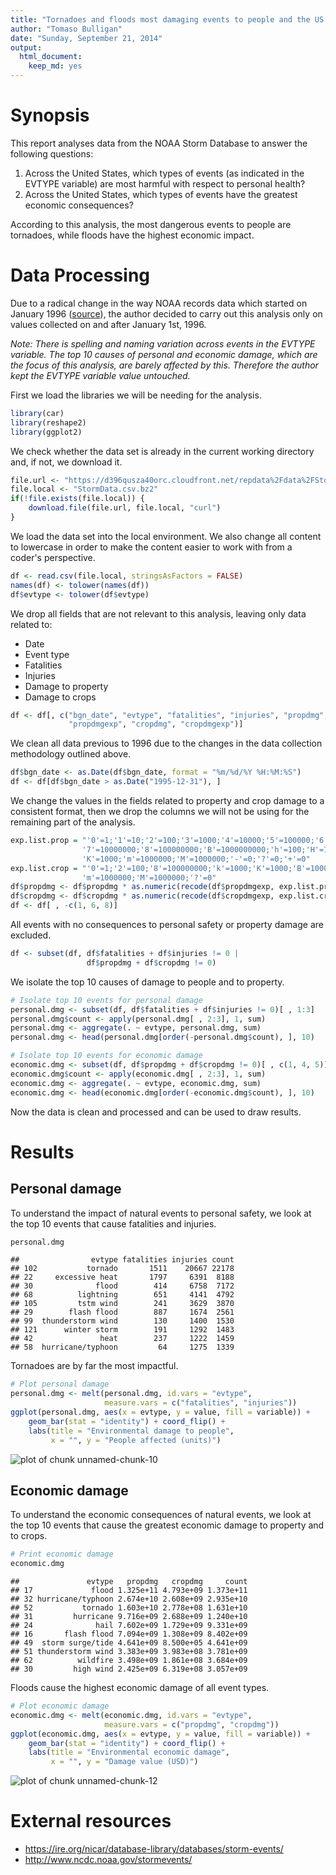 ```yaml
---
title: "Tornadoes and floods most damaging events to people and the US economy"
author: "Tomaso Bulligan"
date: "Sunday, September 21, 2014"
output:
  html_document:
    keep_md: yes
---
```




# Synopsis

This report analyses data from the NOAA Storm Database to answer the following questions:

1. Across the United States, which types of events (as indicated in the EVTYPE variable) are most harmful with respect to personal health?
2. Across the United States, which types of events have the greatest economic consequences?

According to this analysis, the most dangerous events to people are tornadoes, while floods have the highest economic impact.

# Data Processing

Due to a radical change in the way NOAA records data which started on January 1996 ([source](http://www.ncdc.noaa.gov/stormevents/details.jsp)), the author decided to carry out this analysis only on values collected on and after January 1st, 1996.

*Note: There is spelling and naming variation across events in the EVTYPE variable. The top 10 causes of personal and economic damage, which are the focus of this analysis, are barely affected by this. Therefore the author kept the EVTYPE variable value untouched.*

First we load the libraries we will be needing for the analysis.


```r
library(car)
library(reshape2)
library(ggplot2)
```

We check whether the data set is already in the current working directory and, if not, we download it.


```r
file.url <- "https://d396qusza40orc.cloudfront.net/repdata%2Fdata%2FStormData.csv.bz2"
file.local <- "StormData.csv.bz2"
if(!file.exists(file.local)) {
    download.file(file.url, file.local, "curl")
}
```

We load the data set into the local environment. We also change all content to lowercase in order to make the content easier to work with from a coder's perspective.


```r
df <- read.csv(file.local, stringsAsFactors = FALSE)
names(df) <- tolower(names(df))
df$evtype <- tolower(df$evtype)
```

We drop all fields that are not relevant to this analysis, leaving only data related to:

- Date
- Event type
- Fatalities
- Injuries
- Damage to property
- Damage to crops


```r
df <- df[, c("bgn_date", "evtype", "fatalities", "injuries", "propdmg",
             "propdmgexp", "cropdmg", "cropdmgexp")]
```

We clean all data previous to 1996 due to the changes in the data collection methodology outlined above.


```r
df$bgn_date <- as.Date(df$bgn_date, format = "%m/%d/%Y %H:%M:%S")
df <- df[df$bgn_date > as.Date("1995-12-31"), ]
```

We change the values in the fields related to property and crop damage to a consistent format, then we drop the columns we will not be using for the remaining part of the analysis.


```r
exp.list.prop = "'0'=1;'1'=10;'2'=100;'3'=1000;'4'=10000;'5'=100000;'6'=1000000;
                '7'=10000000;'8'=100000000;'B'=1000000000;'h'=100;'H'=100;
                'K'=1000;'m'=1000000;'M'=1000000;'-'=0;'?'=0;'+'=0"
exp.list.crop = "'0'=1;'2'=100;'8'=100000000;'k'=1000;'K'=1000;'B'=1000000000;
                'm'=1000000;'M'=1000000;'?'=0"
df$propdmg <- df$propdmg * as.numeric(recode(df$propdmgexp, exp.list.prop))
df$cropdmg <- df$cropdmg * as.numeric(recode(df$cropdmgexp, exp.list.crop))
df <- df[ , -c(1, 6, 8)]
```

All events with no consequences to personal safety or property damage are excluded.


```r
df <- subset(df, df$fatalities + df$injuries != 0 |
                 df$propdmg + df$cropdmg != 0)
```

We isolate the top 10 causes of damage to people and to property.


```r
# Isolate top 10 events for personal damage
personal.dmg <- subset(df, df$fatalities + df$injuries != 0)[ , 1:3]
personal.dmg$count <- apply(personal.dmg[ , 2:3], 1, sum)
personal.dmg <- aggregate(. ~ evtype, personal.dmg, sum)
personal.dmg <- head(personal.dmg[order(-personal.dmg$count), ], 10)

# Isolate top 10 events for economic damage
economic.dmg <- subset(df, df$propdmg + df$cropdmg != 0)[ , c(1, 4, 5)]
economic.dmg$count <- apply(economic.dmg[ , 2:3], 1, sum)
economic.dmg <- aggregate(. ~ evtype, economic.dmg, sum)
economic.dmg <- head(economic.dmg[order(-economic.dmg$count), ], 10)
```

Now the data is clean and processed and can be used to draw results.

# Results

## Personal damage

To understand the impact of natural events to personal safety, we look at the top 10 events that cause fatalities and injuries.


```r
personal.dmg
```

```
##                evtype fatalities injuries count
## 102           tornado       1511    20667 22178
## 22     excessive heat       1797     6391  8188
## 30              flood        414     6758  7172
## 68          lightning        651     4141  4792
## 105         tstm wind        241     3629  3870
## 29        flash flood        887     1674  2561
## 99  thunderstorm wind        130     1400  1530
## 121      winter storm        191     1292  1483
## 42               heat        237     1222  1459
## 58  hurricane/typhoon         64     1275  1339
```

Tornadoes are by far the most impactful.


```r
# Plot personal damage
personal.dmg <- melt(personal.dmg, id.vars = "evtype",
                     measure.vars = c("fatalities", "injuries"))
ggplot(personal.dmg, aes(x = evtype, y = value, fill = variable)) +
    geom_bar(stat = "identity") + coord_flip() +
    labs(title = "Environmental damage to people",
         x = "", y = "People affected (units)")
```

![plot of chunk unnamed-chunk-10](figure/unnamed-chunk-10.png) 

## Economic damage

To understand the economic consequences of natural events, we look at the top 10 events that cause the greatest economic damage to property and to crops.


```r
# Print economic damage
economic.dmg
```

```
##               evtype   propdmg   cropdmg     count
## 17             flood 1.325e+11 4.793e+09 1.373e+11
## 32 hurricane/typhoon 2.674e+10 2.608e+09 2.935e+10
## 52           tornado 1.603e+10 2.778e+08 1.631e+10
## 31         hurricane 9.716e+09 2.688e+09 1.240e+10
## 24              hail 7.602e+09 1.729e+09 9.331e+09
## 16       flash flood 7.094e+09 1.308e+09 8.402e+09
## 49  storm surge/tide 4.641e+09 8.500e+05 4.641e+09
## 51 thunderstorm wind 3.383e+09 3.983e+08 3.781e+09
## 62          wildfire 3.498e+09 1.861e+08 3.684e+09
## 30         high wind 2.425e+09 6.319e+08 3.057e+09
```

Floods cause the highest economic damage of all event types.


```r
# Plot economic damage
economic.dmg <- melt(economic.dmg, id.vars = "evtype",
                     measure.vars = c("propdmg", "cropdmg"))
ggplot(economic.dmg, aes(x = evtype, y = value, fill = variable)) +
    geom_bar(stat = "identity") + coord_flip() +
    labs(title = "Environmental economic damage",
         x = "", y = "Damage value (USD)")
```

![plot of chunk unnamed-chunk-12](figure/unnamed-chunk-12.png) 

# External resources
- <https://ire.org/nicar/database-library/databases/storm-events/>
- <http://www.ncdc.noaa.gov/stormevents/>
